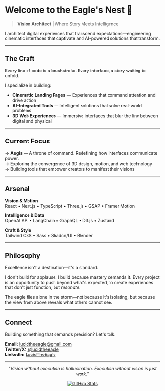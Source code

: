 # Welcome to the Eagle's Nest 🦅

> **Vision Architect** | Where Story Meets Intelligence

I architect digital experiences that transcend expectations—engineering cinematic interfaces that captivate and AI-powered solutions that transform.

---

## The Craft

Every line of code is a brushstroke. Every interface, a story waiting to unfold.

I specialize in building:
- **Cinematic Landing Pages** — Experiences that command attention and drive action
- **AI-Integrated Tools** — Intelligent solutions that solve real-world problems
- **3D Web Experiences** — Immersive interfaces that blur the line between digital and physical

---

## Current Focus

→ **Aegis** — A throne of command. Redefining how interfaces communicate power.  
→ Exploring the convergence of 3D design, motion, and web technology  
→ Building tools that empower creators to manifest their visions  

---

## Arsenal

**Vision & Motion**  
React • Next.js • TypeScript • Three.js • GSAP • Framer Motion

**Intelligence & Data**  
OpenAI API • LangChain • GraphQL • D3.js • Zustand

**Craft & Style**  
Tailwind CSS • Sass • Shadcn/UI • Blender

---

## Philosophy

Excellence isn't a destination—it's a standard.

I don't build for applause. I build because mastery demands it. Every project is an opportunity to push beyond what's expected, to create experiences that don't just function, but *resonate*.

The eagle flies alone in the storm—not because it's isolating, but because the view from above reveals what others cannot see.

---

## Connect

Building something that demands precision? Let's talk.

**Email:** lucidtheeagle@gmail.com  
**Twitter/X:** [@lucidtheeagle](https://twitter.com/lucidtheeagle)  
**LinkedIn:** [LucidTheEagle](https://linkedin.com/in/lucidtheeagle)

---

<div align="center">

*"Vision without execution is hallucination. Execution without vision is just work."*

[![GitHub Stats](https://github-readme-stats.vercel.app/api?username=lucidtheeagle&show_icons=true&theme=dark&bg_color=1a1410&title_color=d4a574&icon_color=b8860b&text_color=c9b997)](https://github.com/lucidtheeagle)

</div>
